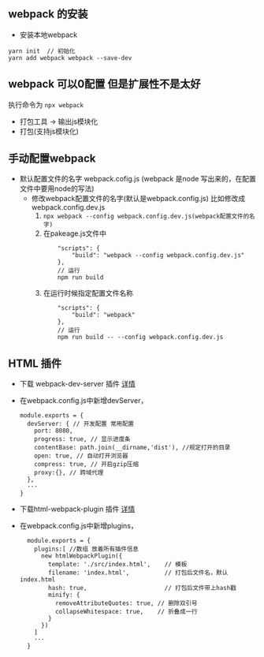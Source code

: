 ## webpack 的安装 
- 安装本地webpack 
``` 
yarn init  // 初始化
yarn add webpack webpack --save-dev 
```

## webpack 可以0配置 但是扩展性不是太好
执行命令为 `npx webpack`
- 打包工具 -> 输出js模块化
- 打包(支持js模块化)

## 手动配置webpack
- 默认配置文件的名字   webpack.cofig.js (webpack 是node 写出来的，在配置文件中要用node的写法)
  - 修改webpack配置文件的名字(默认是webpack.config.js) 比如修改成webpack.config.dev.js
     1. `npx webpack --config webpack.config.dev.js(webpack配置文件的名字)`
     2. 在pakeage.js文件中
        ```
            "scripts": {
                "build": "webpack --config webpack.config.dev.js"
            },
            // 运行 
            npm run build
        ```
    3. 在运行时候指定配置文件名称
        ```
            "scripts": {
                "build": "webpack"
            },
            // 运行 
            npm run build -- --config webpack.config.dev.js
        ```


## HTML 插件
- 下载 webpack-dev-server 插件 [详情](https://webpack.js.org/configuration/dev-server/#src/components/Sidebar/Sidebar.jsx)
- 在webpack.config.js中新增devServer，
    ```
    module.exports = {
      devServer: { // 开发配置 常用配置
        port: 8080,
        progress: true, // 显示进度条
        contentBase: path.join(__dirname,'dist'), //规定打开的目录
        open: true, // 自动打开浏览器
        compress: true, // 开启gzip压缩
        proxy:{}, // 跨域代理
      },
      ···
    }
    ```

- 下载html-webpack-plugin 插件 [详情](https://www.npmjs.com/package/html-webpack-plugin)
- 在webpack.config.js中新增plugins，
  ```
    module.exports = {
      plugins:[ //数组 放着所有插件信息
        new htmlWebpackPlugin({
          template: './src/index.html',    // 模板
          filename: 'index.html',          // 打包后文件名，默认index.html
          hash: true,                      // 打包后文件带上hash戳
          minify: {
            removeAttributeQuotes: true, // 删除双引号
            collapseWhitespace: true,    // 折叠成一行
          }
        })
      ]
      ···
    }
  ```